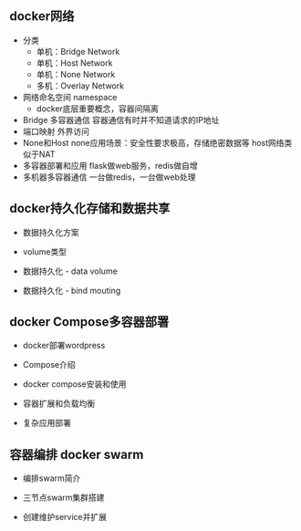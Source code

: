 ## docker网络
* 分类
  * 单机：Bridge Network
  * 单机：Host Network
  * 单机：None Network
  * 多机：Overlay Network
* 网络命名空间 namespace
  * docker底层重要概念，容器间隔离
* Bridge
  多容器通信
  容器通信有时并不知道请求的IP地址
* 端口映射
  外界访问
* None和Host
  none应用场景：安全性要求极高，存储绝密数据等
  host网络类似于NAT
* 多容器部署和应用
  flask做web服务，redis做自增
* 多机器多容器通信
  一台做redis，一台做web处理
## docker持久化存储和数据共享
* 数据持久化方案

* volume类型

* 数据持久化 - data volume

* 数据持久化 - bind mouting

## docker Compose多容器部署
* docker部署wordpress

* Compose介绍

* docker compose安装和使用

* 容器扩展和负载均衡

* 复杂应用部署

## 容器编排 docker swarm
* 编排swarm简介

* 三节点swarm集群搭建

* 创建维护service并扩展
